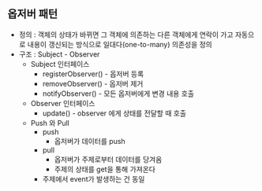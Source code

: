 ## 옵저버 패턴
- 정의 : 객체의 상태가 바뀌면 그 객체에 의존하는 다른 객체에게 연락이 가고 자동으로 내용이 갱신되는 방식으로 일대다(one-to-many) 의존성을 정의
- 구조 : Subject - Observer
  - Subject 인터페이스
    - registerObserver() - 옵저버 등록
    - removeObserver() - 옵저버 제거
    - notifyObserver() - 모든 옵저버에게 변경 내용 호출
  - Observer 인터페이스
    - update() - observer 에게 상태를 전달할 때 호출
  - Push 와 Pull 
    - push 
      - 옵저버가 데이터를 push 
    - pull
      - 옵저버가 주제로부터 데이터를 당겨옴
      - 주제의 상태를 get을 통해 가져온다
    - 주제에서 event가 발생하는 건 동일